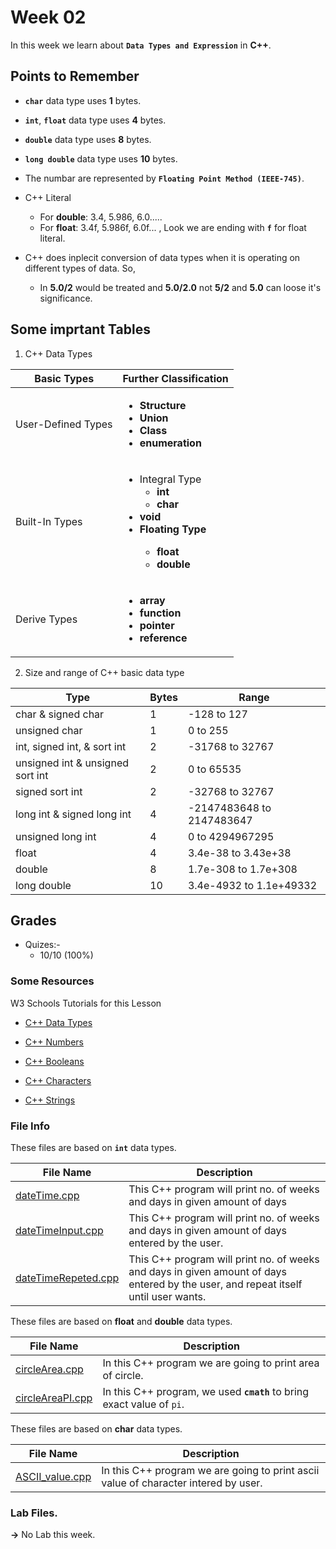# Week 02

In this week we learn about **`Data Types and Expression`** in **C++**.

## Points to Remember

- **`char`** data type uses **1** bytes.

- **`int`**, **`float`** data type uses **4** bytes.

- **`double`** data type uses **8** bytes.

- **`long double`** data type uses **10** bytes.

- The numbar are represented by **`Floating Point Method (IEEE-745)`**.

- C++ Literal
    - For **double**: 3.4, 5.986, 6.0.....
    - For **float**: 3.4f, 5.986f, 6.0f... , Look we are ending with **`f`** for float literal.

- C++ does inplecit conversion of data types when it is operating on different types of data. So, 
    - In **5.0/2** would be treated and **5.0/2.0** not **5/2** and **5.0** can loose it's significance.




## Some imprtant Tables 

1. C++ Data Types

| Basic Types | Further Classification |
|---|---|
| User-Defined Types | <ul><li>**Structure**</li><li>**Union**</li><li>**Class**</li><li>**enumeration**</li></ul> |
| Built-In Types | <ul><li>Integral Type<ul><li><b>int<b></li><li><b>char</b></li></ul></li><li><b>void</b></li><li>Floating Type<ul><li><b>float<b></li><li><b>double</b></li></ul></li></ul> |
| Derive Types | <ul><li><b>array</b></li><li><b>function</b></li><li><b>pointer</b></li><li><b>reference</b></li></ul> |




2. Size and range of C++ basic data type

| Type | Bytes | Range |
|---|---|---|
| char & signed char| 1 | -128 to 127 |
| unsigned char | 1 | 0 to 255 | 
| int, signed int, & sort int | 2 | -31768 to 32767 |
| unsigned int & unsigned sort int | 2 | 0 to 65535 |
| signed sort int | 2 | -32768 to 32767 |
| long int & signed long int | 4 | -2147483648 to 2147483647 |
| unsigned long int | 4 | 0 to 4294967295 |
| float | 4 | 3.4e-38 to 3.43e+38 |
| double | 8 | 1.7e-308 to  1.7e+308 |
| long double | 10 | 3.4e-4932 to 1.1e+49332 |



## Grades

- Quizes:-
    - 10/10 (100%)


### Some Resources

W3 Schools Tutorials for this Lesson

- [C++ Data Types](https://www.w3schools.com/cpp/cpp_data_types.asp)

- [C++ Numbers](https://www.w3schools.com/cpp/cpp_data_types_numeric.asp)

- [C++ Booleans](https://www.w3schools.com/cpp/cpp_data_types_bool.asp)

- [C++ Characters](https://www.w3schools.com/cpp/cpp_data_types_char.asp)

- [C++ Strings](https://www.w3schools.com/cpp/cpp_data_types_string.asp)


### File Info

These files are based on **`int`** data types.

| File Name | Description |
|---|---|
| [dateTime.cpp](dateTime.cpp) | This C++ program will print no. of weeks and days in given amount of days |
| [dateTimeInput.cpp](dateTimeInput.cpp) | This C++ program will print no. of weeks and days in given amount of days entered by the user. |
| [dateTimeRepeted.cpp](dateTimeRepeted.cpp) | This C++ program will print no. of weeks and days in given amount of days entered by the user, and repeat itself until user wants. |


These files are based on **float** and **double** data types.

| File Name | Description |
|---|---|
| [circleArea.cpp](circleArea.cpp) | In this C++ program we are going to print area of circle. |
| [circleAreaPI.cpp](circleAreaPI.cpp) | In this C++ program, we used **`cmath`** to bring exact value of `pi`. |


These files are based on **char** data types.

| File Name | Description |
|---|---|
| [ASCII_value.cpp](ASCII_value.cpp) | In this C++ program we are going to print ascii value of character intered by user. |

### Lab Files.
**->** No Lab this week.